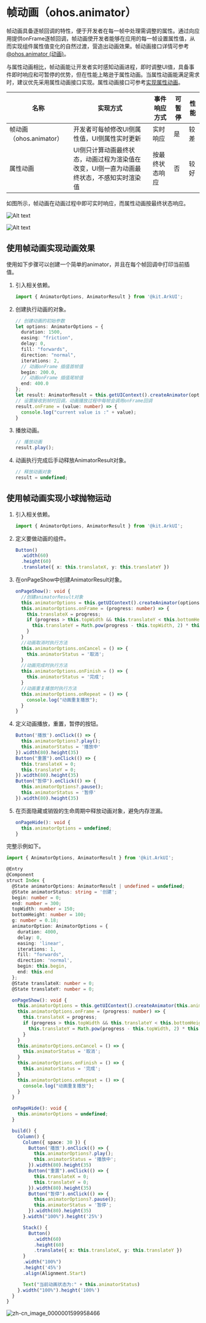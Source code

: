 # 帧动画（ohos.animator）

帧动画具备逐帧回调的特性，便于开发者在每一帧中处理需调整的属性。通过向应用提供onFrame逐帧回调，帧动画使开发者能够在应用的每一帧设置属性值，从而实现组件属性值变化的自然过渡，营造出动画效果。帧动画接口详情可参考[@ohos.animator (动画)](../reference/apis-arkui/js-apis-animator.md)。

与属性动画相比，帧动画能让开发者实时感知动画进程，即时调整UI值，具备事件即时响应和可暂停的优势，但在性能上略逊于属性动画。当属性动画能满足需求时，建议优先采用属性动画接口实现。属性动画接口可参考[实现属性动画](./arkts-attribute-animation-apis.md)。

| 名称 | 实现方式 | 事件响应方式 | 可暂停 | 性能 |
| -------- | -------- | -------- | -------- |-------- |
| 帧动画（ohos.animator） | 开发者可每帧修改UI侧属性值，UI侧属性实时更新 | 实时响应 | 是 | 较差 |
| 属性动画 | UI侧只计算动画最终状态，动画过程为渲染值在改变，UI侧一直为动画最终状态，不感知实时渲染值 | 按最终状态响应 | 否 | 较好 |

如图所示，帧动画在动画过程中即可实时响应，而属性动画按最终状态响应。

![Alt text](figures/ohos.animator.gif)

![Alt text](figures/animation.gif)

## 使用帧动画实现动画效果

使用如下步骤可以创建一个简单的animator，并且在每个帧回调中打印当前插值。

1. 引入相关依赖。

   ```ts
   import { AnimatorOptions, AnimatorResult } from '@kit.ArkUI';
   ```

2. 创建执行动画的对象。

   ```ts
   // 创建动画的初始参数
   let options: AnimatorOptions = {
     duration: 1500,
     easing: "friction",
     delay: 0,
     fill: "forwards",
     direction: "normal",
     iterations: 2,
     // 动画onFrame 插值首帧值                                    
     begin: 200.0,
     // 动画onFrame 插值尾帧值                                    
     end: 400.0
   };
   let result: AnimatorResult = this.getUIContext().createAnimator(options);
   // 设置接收到帧时回调，动画播放过程中每帧会调用onFrame回调
   result.onFrame = (value: number) => {
     console.log("current value is :" + value);
   }
   ```

3. 播放动画。

   ```ts
   // 播放动画
   result.play();
   ```

4. 动画执行完成后手动释放AnimatorResult对象。

   ```ts
   // 释放动画对象
   result = undefined;
   ```

## 使用帧动画实现小球抛物运动

1. 引入相关依赖。

   ```ts
   import { AnimatorOptions, AnimatorResult } from '@kit.ArkUI';
   ```

2. 定义要做动画的组件。

   ```ts
   Button()
     .width(60)
     .height(60)
     .translate({ x: this.translateX, y: this.translateY })
   ```

3. 在onPageShow中创建AnimatorResult对象。

   ```ts
   onPageShow(): void {
     //创建animatorResult对象
     this.animatorOptions = this.getUIContext().createAnimator(options);
     this.animatorOptions.onFrame = (progress: number) => {
       this.translateX = progress;
       if (progress > this.topWidth && this.translateY < this.bottomHeight) {
         this.translateY = Math.pow(progress - this.topWidth, 2) * this.g;
       }
     }
     //动画取消时执行方法
     this.animatorOptions.onCancel = () => {
       this.animatorStatus = '取消';
     }
     //动画完成时执行方法
     this.animatorOptions.onFinish = () => {
       this.animatorStatus = '完成';
     }
     //动画重复播放时执行方法
     this.animatorOptions.onRepeat = () => {
       console.log("动画重复播放");
     }
   }
   ```

4. 定义动画播放，重置，暂停的按钮。

   ```ts
   Button('播放').onClick(() => {
     this.animatorOptions?.play();
     this.animatorStatus = '播放中'
   }).width(80).height(35)
   Button("重置").onClick(() => {
     this.translateX = 0;
     this.translateY = 0;
   }).width(80).height(35)
   Button("暂停").onClick(() => {
     this.animatorOptions?.pause();
     this.animatorStatus = '暂停'
   }).width(80).height(35)
   ```
5. 在页面隐藏或销毁的生命周期中释放动画对象，避免内存泄漏。
   ```ts
   onPageHide(): void {
     this.animatorOptions = undefined;
   }
   ```

完整示例如下。

```ts
import { AnimatorOptions, AnimatorResult } from '@kit.ArkUI';

@Entry
@Component
struct Index {
  @State animatorOptions: AnimatorResult | undefined = undefined;
  @State animatorStatus: string = '创建';
  begin: number = 0;
  end: number = 300;
  topWidth: number = 150;
  bottomHeight: number = 100;
  g: number = 0.18;
  animatorOption: AnimatorOptions = {
    duration: 4000,
    delay: 0,
    easing: 'linear',
    iterations: 1,
    fill: "forwards",
    direction: 'normal',
    begin: this.begin,
    end: this.end
  };
  @State translateX: number = 0;
  @State translateY: number = 0;

  onPageShow(): void {
    this.animatorOptions = this.getUIContext().createAnimator(this.animatorOption)
    this.animatorOptions.onFrame = (progress: number) => {
      this.translateX = progress;
      if (progress > this.topWidth && this.translateY < this.bottomHeight) {
        this.translateY = Math.pow(progress - this.topWidth, 2) * this.g;
      }
    }
    this.animatorOptions.onCancel = () => {
      this.animatorStatus = '取消';
    }
    this.animatorOptions.onFinish = () => {
      this.animatorStatus = '完成';
    }
    this.animatorOptions.onRepeat = () => {
      console.log("动画重复播放");
    }
  }

  onPageHide(): void {
    this.animatorOptions = undefined;
  }

  build() {
    Column() {
      Column({ space: 30 }) {
        Button('播放').onClick(() => {
          this.animatorOptions?.play();
          this.animatorStatus = '播放中';
        }).width(80).height(35)
        Button("重置").onClick(() => {
          this.translateX = 0;
          this.translateY = 0;
        }).width(80).height(35)
        Button("暂停").onClick(() => {
          this.animatorOptions?.pause();
          this.animatorStatus = '暂停';
        }).width(80).height(35)
      }.width("100%").height('25%')

      Stack() {
        Button()
          .width(60)
          .height(60)
          .translate({ x: this.translateX, y: this.translateY })
      }
      .width("100%")
      .height('45%')
      .align(Alignment.Start)

      Text("当前动画状态为:" + this.animatorStatus)
    }.width("100%").height('100%')
  }
}
```

![zh-cn_image_0000001599958466](figures/animatorSimple.gif)